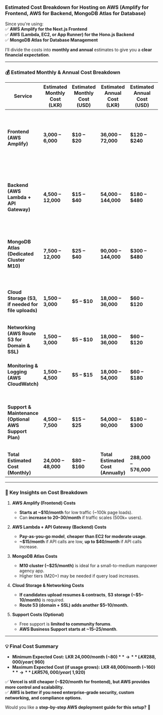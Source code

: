 ### **Estimated Cost Breakdown for Hosting on AWS (Amplify for Frontend, AWS for Backend, MongoDB Atlas for Database)**

Since you're using:  
✅ **AWS Amplify for the Next.js Frontend**  
✅ **AWS (Lambda, EC2, or App Runner) for the Hono.js Backend**  
✅ **MongoDB Atlas for Database Management**

I’ll divide the costs into **monthly and annual** estimates to give you a **clear financial expectation**.

---

### **💰 Estimated Monthly & Annual Cost Breakdown**

|**Service**|**Estimated Monthly Cost (LKR)**|**Estimated Monthly Cost (USD)**|**Estimated Annual Cost (LKR)**|**Estimated Annual Cost (USD)**|**Description**|
|---|---|---|---|---|---|
|**Frontend (AWS Amplify)**|**3,000 – 6,000**|**$10 – $20**|**36,000 – 72,000**|**$120 – $240**|**Covers hosting, bandwidth, and build minutes for Next.js.** Pricing varies based on app usage.|
|**Backend (AWS Lambda + API Gateway)**|**4,500 – 12,000**|**$15 – $40**|**54,000 – 144,000**|**$180 – $480**|**Serverless backend with pay-as-you-go pricing.** Pricing depends on API calls and execution time.|
|**MongoDB Atlas (Dedicated Cluster M10)**|**7,500 – 12,000**|**$25 – $40**|**90,000 – 144,000**|**$300 – $480**|**Managed NoSQL database. M10 is suitable for small-to-medium applications.**|
|**Cloud Storage (S3, if needed for file uploads)**|**1,500 – 3,000**|**$5 – $10**|**18,000 – 36,000**|**$60 – $120**|**Used for storing candidate resumes, contracts, and other documents.**|
|**Networking (AWS Route 53 for Domain & SSL)**|**1,500 – 3,000**|**$5 – $10**|**18,000 – 36,000**|**$60 – $120**|**Custom domain registration and SSL certificates.**|
|**Monitoring & Logging (AWS CloudWatch)**|**1,500 – 4,500**|**$5 – $15**|**18,000 – 54,000**|**$60 – $180**|**Monitoring and logging services for backend and frontend performance.**|
|**Support & Maintenance (Optional AWS Support Plan)**|**4,500 – 7,500**|**$15 – $25**|**54,000 – 90,000**|**$180 – $300**|**Basic support included in free tier, paid plans provide faster response times.**|
|**Total Estimated Cost (Monthly)**|**24,000 – 48,000**|**$80 – $160**|**Total Estimated Cost (Annually)**|**288,000 – 576,000**|**$960 – $1,920**|

---

### **📌 Key Insights on Cost Breakdown**

1. **AWS Amplify (Frontend) Costs**
    
    - **Starts at ~$10/month** for low traffic (~100k page loads).
    - Can **increase to $20–$30/month** if traffic scales (500k+ users).
2. **AWS Lambda + API Gateway (Backend) Costs**
    
    - **Pay-as-you-go model**, **cheaper than EC2 for moderate usage**.
    - **~$15/month** if API calls are low, **up to $40/month** if API calls increase.
3. **MongoDB Atlas Costs**
    
    - **M10 cluster (~$25/month)** is ideal for a small-to-medium manpower agency app.
    - Higher tiers (M20+) may be needed if query load increases.
4. **Cloud Storage & Networking Costs**
    
    - **If candidates upload resumes & contracts**, **S3 storage (~$5–10/month)** is required.
    - **Route 53 (domain + SSL) adds another $5–10/month.**
5. **Support Costs (Optional)**
    
    - Free support is **limited to community forums**.
    - **AWS Business Support starts at ~$15–$25/month**.

---

### **💡 Final Cost Summary**

- **Minimum Expected Cost:** **LKR 24,000/month (~$80)** → **LKR 288,000/year (~$960)**
- **Maximum Expected Cost (if usage grows):** **LKR 48,000/month (~$160)** → **LKR 576,000/year (~$1,920)**

✅ **Vercel is still cheaper (~$20/month for frontend), but AWS provides more control and scalability.**  
✅ **AWS is better if you need enterprise-grade security, custom networking, and compliance options.**

Would you like a **step-by-step AWS deployment guide for this setup?** 🚀